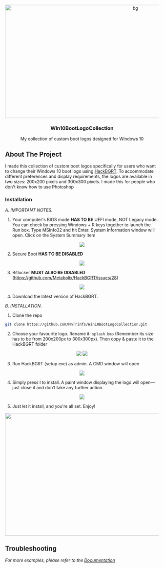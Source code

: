<!-- PROJECT LOGO -->
<br />
<div align="center">
  <a>
    <img src="bg.png" alt="bg" width="838" height="370">
  </a>
  
  <h3 align="center">Win10BootLogoCollection</h3>
  <p align="center">
    My collection of custom boot logos designed for Windows 10
  </p>
</div>


<!-- ABOUT THE PROJECT -->
## About The Project

I made this collection of custom boot logos specifically for users who want to change their Windows 10 boot logo using [HackBGRT](https://github.com/Metabolix/HackBGRT). To accommodate different preferences and display requirements, the logos are available in two sizes: 200x200 pixels and 300x300 pixels. I made this for people who don't know how to use Photoshop


<!-- GETTING STARTED -->
### Installation

_A. IMPORTANT NOTES._

1. Your computer's BIOS mode **HAS TO BE** UEFI mode, NOT Legacy mode. 
You can check by pressing Windows + R keys together to launch the Run box. Type MSInfo32 and hit Enter. System Information window will open. Click on the System Summary item
<p align="center">
  <a>
    <img src=/img/Picture2.png>
  </a>
</p>

2. Secure Boot **HAS TO BE DISABLED**
<p align="center">
  <a>
    <img src=/img/Picture3.jpg>
  </a>
</p>

3. Bitlocker **MUST ALSO BE DISABLED** (https://github.com/Metabolix/HackBGRT/issues/28)  
<p align="center">
  <a>
    <img src=/img/Picture4.jpg>
  </a>
</p>

4. Download the latest version of HackBGRT.

_B. INSTALLATION._

1. Clone the repo
  ```sh
  git clone https://github.com/MnTrinfs/Win10BootLogoCollection.git
  ```
2. Choose your favourite logo. Rename it: `splash.bmp` (Remember its size has to be from 200x200px to 300x300px). Then copy & paste it to the HackBGRT folder
<p align="center">
  <a>
    <img src=/img/Picture5.png>
    <img src=/img/Picture6.png>
  </a>
</p>

3. Run HackBGRT (setup.exe) as admin. A CMD window will open
<p align="center">
  <a>
    <img src=/img/Picture7.png>
  </a>
</p>

4. Simply press I to install. A paint window displaying the logo will open—just close it and don’t take any further action.
<p align="center">
  <a>
    <img src=/img/Picture8.png>
  </a>
</p>

5. Just let it install, and you're all set. Enjoy!
<p align="center">
  <a>
    <img src="https://fossbytes.com/wp-content/uploads/2019/09/How-To-Customize-Windows-2.1-HackBGRT.png" width="700" height="400">
  </a>
</p>

<!-- TROUBLESHOOTING -->
## Troubleshooting

_For more examples, please refer to the [Documentation](https://github.com/Metabolix/HackBGRT?tab=readme-ov-file#troubleshooting)_
